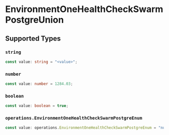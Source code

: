 # EnvironmentOneHealthCheckSwarmPostgreUnion


## Supported Types

### `string`

```typescript
const value: string = "<value>";
```

### `number`

```typescript
const value: number = 1284.03;
```

### `boolean`

```typescript
const value: boolean = true;
```

### `operations.EnvironmentOneHealthCheckSwarmPostgreEnum`

```typescript
const value: operations.EnvironmentOneHealthCheckSwarmPostgreEnum = "null";
```

